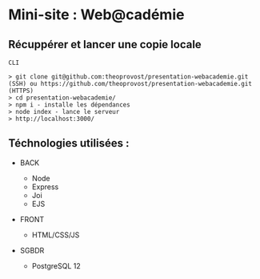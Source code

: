 # Mini-site : Web@cadémie

## Récuppérer et lancer une copie locale
```
CLI

> git clone git@github.com:theoprovost/presentation-webacademie.git (SSH) ou https://github.com/theoprovost/presentation-webacademie.git (HTTPS)
> cd presentation-webacademie/
> npm i - installe les dépendances
> node index - lance le serveur
> http://localhost:3000/
```

## Téchnologies utilisées :
- BACK
  - Node 
  - Express
  - Joi
  - EJS
  
- FRONT
  - HTML/CSS/JS
 
- SGBDR
  - PostgreSQL 12
